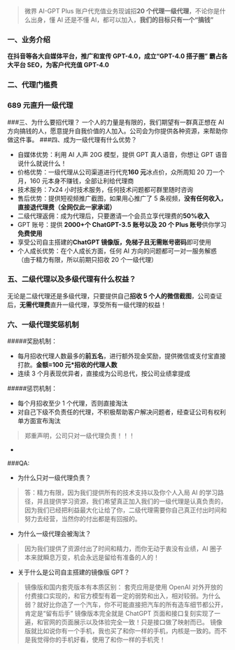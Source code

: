 > 微界 AI-GPT Plus 账户代充值业务现诚招**20 个代理一级代理**，不论你是什么出身，懂 AI 还是不懂 AI，都可以加入，**我们的目标只有一个“搞钱”**

### 一、业务介绍

**在抖音等各大自媒体平台，推广和宣传 GPT-4.0，成立“GPT-4.0 搭子圈” 霸占各大平台 SEO，为客户代充值 GPT-4.0**

### 二、代理门槛费

### **689 元**直升一级代理

###三、为什么要招代理？
一个人的力量是有限的，我们期望有一群真正想在 AI 方向搞钱的人，愿意提升自我价值的人加入。公司会为你提供各种资源，来帮助你做这件事。 ###四、成为一级代理有什么优势？

- 自媒体优势：利用 AI 人声 20G 模型，提供 GPT 真人语音，你想让 GPT 语音说什么就说什么！
- 价格优势：一级代理从公司渠道进行代充**160 元**冰点价，众所周知 20 刀一个月，160 元本身不赚钱，全部让利给代理商
- 技术服务：7x24 小时技术服务，任何技术问题都可群里随时咨询
- 售后优势：提供短视频推广截图，如果用心推广了 5 条视频，**没有任何收入，直接退代理费（全网仅此一家承诺）**
- 二级代理返佣：成为代理后，只要邀请一个会员立享代理费的**50%收入**
- GPT 账号：提供 **2000+个 ChatGPT-3.5 账号以及 20 个 Plus 账号**供你学习**免费使用**
- 享受公司自主搭建的**ChatGPT 镜像版，免梯子且无需账号密码**即可使用
- 个人成长优势：在个人成长方面，任何 AI 方向的问题都可一对一服务解惑（由于精力有限，所以前期只招收 20 个一级代理）

### 五、二级代理以及多级代理有什么权益？

无论是二级代理还是多级代理，只要提供自己**招收 5 个人的微信截图**，公司查证后，**无需代理费**直升一级代理，享受所有一级代理的权益！

### 六、一级代理奖惩机制

#####奖励机制：

- 每月招收代理人数最多的**前五名**，进行额外现金奖励，提供微信或支付宝直接打款。**金额=100 元\*招收的代理人数**
- 连续 3 个月表现优异者，直接成为公司总代，按公司业绩拿提成

#####惩罚机制：

- 每个月招收至少 1 个代理，否则直接淘汰
- 对自己下级不负责任的代理，不积极帮助客户解决问题者，经查证公司有权利单方面宣布淘汰

> 郑重声明，公司只对一级代理负责！！！

-

###QA:

- 为什么只对一级代理负责？

> 答：精力有限，因为我们提供所有的技术支持以及你个人入局 AI 的学习路径，并且提供学习资源，我们希望真正加入我们的一级代理是认真负责的，因为我们已经把利益最大化让给了你，二级代理需要你自己真正付出时间和努力去经营，当然你的付出都是有回报的。

- 为什么一级代理会被淘汰？

> 因为我们提供了资源付出了时间和精力，而你无动于衷没有业绩，AI 圈子本来就瞬息万变，机会永远是留给有准备的人的！

- 关于什么是公司自主搭建的镜像版 GPT？

> 镜像版和国内套壳版本有本质区别：
> 套壳应用是使用 OpenAI 对外开放的付费接口实现的，和官方模型有着一定的弱势和出入，相对较弱。为什么弱？就好比你造了一个汽车，你不可能直接把汽车的所有造车细节都公开，肯定是“留有后手”
> 镜像版本完全就是 ChatGPT 页面和接口复刻实现了一遍，和官网的页面展示以及体验完全一致！只是接口做了映射而已。
> 镜像版就比如说你有一个手机，我也买了和你一样的手机，内核是一致的。而不是我觉得你的手机好看，使用了和你一样的手机壳！
